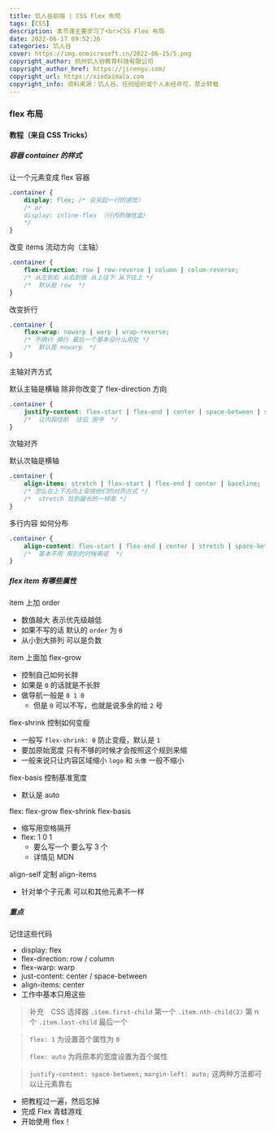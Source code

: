 ```yaml
---
title: 饥人谷前端 | CSS Flex 布局
tags: [CSS]
description: 本节课主要学习了<br>CSS Flex 布局
date: 2022-06-17 09:52:26
categories: 饥人谷
cover: https://img.onmicrosoft.cn/2022-06-15/5.png
copyright_author: 杭州饥人谷教育科技有限公司
copyright_author_href: https://jirengu.com/
copyright_url: https://xiedaimala.com
copyright_info: 资料来源：饥人谷。任何组织或个人未经许可，禁止转载
---
```

### flex 布局

#### 教程（来自 CSS Tricks）

##### 容器 container 的样式

让一个元素变成 flex 容器

```CSS
.container {
    display: flex; /* 会另起一行的感觉）
    /* or 
    display: inline-flex （行内的弹性盒）
    */
}
```

改变 items 流动方向（主轴）

```CSS
.container {
    flex-direction: row | row-reverse | column | colum-reverse;
    /* 从左到右 从右到做 从上往下 从下往上 */
    /*  默认是 row  */
}
```

改变折行

```CSS
.container {
    flex-wrap: nowarp | warp | wrap-reverse;
    /* 不换行 换行 最后一个基本没什么用处 */
    /*  默认是 nowarp  */
}
```

主轴对齐方式

默认主轴是横轴
除非你改变了 flex-direction 方向
```CSS
.container {
    justify-content: flex-start | flex-end | center | space-between | space-around | space-evenly;
    /*  让内容往前  往后 居中  */
}
```

次轴对齐

默认次轴是横轴

```CSS
.container {
    align-items: stretch | flex-start | flex-end | center | baseline;
    /* 怎么在上下方向上安排他们的对齐方式 */
    /*  stretch 拉到最长的一样高 */
}
```

多行内容
如何分布

```CSS
.container {
    align-content: flex-start | flex-end | center | stretch | space-between | space-around;
    /*  基本不用 用到的时候再说  */
}
```

##### flex item 有哪些属性

item 上加 order

- 数值越大 表示优先级越低
- 如果不写的话 默认的 `order` 为 `0`
- 从小到大排列 可以是负数

item 上面加 flex-grow

- 控制自己如何长胖
- 如果是 `0` 的话就是不长胖
- 做导航一般是 `0 1 0`
  - 但是 `0` 可以不写，也就是说多余的给 `2` 号

flex-shrink 控制如何变瘦

- 一般写 `flex-shrink: 0` 防止变瘦，默认是 `1`
- 要加原始宽度 只有不够的时候才会按照这个规则来缩
- 一般来说只让内容区域缩小 `logo` 和 `头像` 一般不缩小

flex-basis 控制基准宽度

- 默认是 auto

flex: flex-grow flex-shrink flex-basis

- 缩写用空格隔开
- flex: 1 0 1
  - 要么写一个 要么写 3 个
  - 详情见 MDN

align-self 定制 align-items

- 针对单个子元素 可以和其他元素不一样

##### 重点

记住这些代码

- display: flex
- flex-direction: row / column
- flex-warp: warp
- just-content: center / space-between
- align-items: center
- 工作中基本只用这些

> 补充　CSS 选择器
> `.item.first-child` 第一个
> `.item.nth-child(2)` 第 n 个
> `.item.last-child` 最后一个

> `flex: 1` 为设置首个属性为 `0`
>
> `flex: auto` 为将原本的宽度设置为首个属性

> `justify-content: space-between;`
> `margin-left: auto;`
> 这两种方法都可以让元素靠右


- 把教程过一遍，然后忘掉
- 完成 Flex 青蛙游戏
- 开始使用 flex！